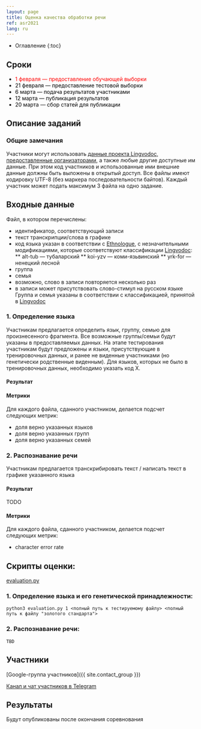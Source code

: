 ```yaml
---
layout: page
title: Оценка качества обработки речи
ref: asr2021
lang: ru
---
```


* Оглавление
{:toc}

## Сроки

* <span style="color: red">1 февраля — предоставление обучающей выборки</span>
* <span style="color: black">21 февраля — предоставление тестовой выборки</span>
* <span style="color: black">6 марта — подача результатов участниками</span>
* <span style="color: black">12 марта — публикация результатов</span>
* <span style="color: black">20 марта  — сбор статей для публикации</span>

## Описание заданий
### Общие замечания
Участники могут использовать [данные проекта Lingvodoc, предоставленные организаторами](../data/index_data_asr.html), а также любые другие доступные им данные. При этом код участников и использованные ими внешние данные должны быть выложены в открытый доступ.
Все файлы имеют кодировку UTF-8 (без маркера последовательности байтов).
Каждый участник может подать максимум 3 файла на одно задание.


## Входные данные

Файл, в котором перечислены:
* идентификатор, соответствующий записи
* текст транскрипции/слова в графике
* код языка указан в соответствии с [Ethnologue](https://www.ethnologue.com/browse/codes), с незначительными модификациями, которые соответствуют классификации [Lingvodoc](http://lingvodoc.ispras.ru):
** alt-tub — тубаларский
** koi-yzv — коми-язьвинский
** yrk-for — ненецкий лесной
* группа
* семья
* возможно, слово в записи повторяется несколько раз
* в записи может присутствовать слово-стимул на русском языке
Группа и семья указаны в соответствии с классификацией, принятой в [Lingvodoc](http://lingvodoc.ispras.ru)



### 1. Определение языка
Участникам предлагается определить язык, группу, семью для произнесенного фрагмента. Все возможные группы/семьи будут указаны в предоставляемых данных. На этапе тестирования участникам будут предложены и языки, присутствующие в тренировочных данных, и ранее не виденные участниками (но генетически родственные виденным). Для языков, которых не было в тренировочных данных, необходимо указать код X.



#### Результат


#### Метрики
Для каждого файла, сданного участником, делается подсчет следующих метрик:
* доля верно указанных языков
* доля верно указанных групп
* доля верно указанных семей


### 2. Распознавание речи
Участникам предлагается транскрибировать текст / написать текст в графике указанного языка

#### Результат
TODO

#### Метрики
Для каждого файла, сданного участником, делается подсчет следующих метрик:
* character error rate


## Скрипты оценки:
[evaluation.py](https://github.com/lowresource-lang-eval/asr_evaluation_scripts/blob/main/evaluate.py)
### 1. Определение языка и его генетической принадлежности: 


    python3 evaluation.py 1 <полный путь к тестируемому файлу> <полный путь к файлу "золотого стандарта">

### 2. Распознавание речи: 
	
	TBD


## Участники
[Google-группа участников]({{ site.contact_group }})

[Канал и чат участников в Telegram](https://t.me/joinchat/VEyIcKjL4efvhbKm)

## Результаты
Будут опубликованы после окончания соревнования